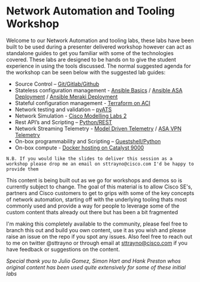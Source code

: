# Network Automation and Tooling Workshop

Welcome to our Network Automation and tooling labs, these labs have been built to be used during a presenter delivered workshop however can act as standalone guides to get you familiar with some of the technologies covered. These labs are designed to be hands on to give the student experience in using the tools discussed. The normal suggested agenda for the workshop can be seen below with the suggested lab guides:

- Source Control – [Git/Gitlab/Github](https://github.com/GShuttleworth/Introduction-to-Source-Control)
- Stateless configuration management - [Ansible Basics](https://github.com/sttrayno/Ansible-Lab-Guide) / [Ansible ASA Deployment](https://github.com/sttrayno/ASAonAWS-Ansible-Deployment) / [Ansible Meraki Deployment](https://github.com/sttrayno/Meraki-Ansible-Guide)
- Stateful configuration management - [Terraform on ACI](https://github.com/sttrayno/Terraform-Lab-Guide)
- Network testing and validation – [pyATS](https://github.com/sttrayno/pyATS-Lab-Guide)
- Network Simulation - [Cisco Modelling Labs 2](https://github.com/sttrayno/CML-Personal-Guide)
- Rest API’s and Scripting – [Python/REST](https://github.com/GShuttleworth/REST-API-Lab-Guide)
- Network Streaming Telemetry - [Model Driven Telemetry](https://github.com/sttrayno/Network-Telemetry-Lab-Guide) / [ASA VPN Telemetry](https://github.com/sttrayno/ASA-Telemetry-Guide)
- On-box programmability and Scripting – [Guestshell/Python](https://github.com/sttrayno/Guestshell-Lab-Guide)
- On-box compute - [Docker hosting on Catalyst 9000](https://github.com/sttrayno/9300-Docker-Lab-Guide)


`N.B. If you would like the slides to deliver this session as a workshop please drop me an email on sttrayno@cisco.com I'd be happy to provide them`

This content is being built out as we go for workshops and demos so is currently subject to change. The goal of this material is to allow Cisco SE's, partners and Cisco customers to get to grips with some of the key concepts of network automation, starting off with the underlying tooling thats most commonly used and provide a way for people to leverage some of the custom content thats already out there but has been a bit fragmented

I'm making this completely available to the community, please feel free to branch this out and build you own content, use it as you wish and please raise an issue on the repo if you spot any issues. Also feel free to reach out to me on twitter @sttrayno or through email at sttrayno@cisco.com if you have feedback or suggestions on the content.

*Special thank you to Julio Gomez, Simon Hart and Hank Preston whos original content has been used quite extensively for some of these initial labs*
